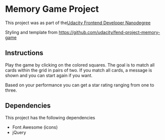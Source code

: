 # Memory Game Project

This project was as part of the[Udacity Frontend Developer Nanodegree](https://eu.udacity.com/course/front-end-web-developer-nanodegree--nd001)

Styling and template from https://github.com/udacity/fend-project-memory-game

## Instructions
Play the game by clicking on the colored squares. The goal is to match all cards within the grid in pairs of two. 
If you match all cards, a message is shown and you can start again if you want.

Based on your performance you can get a star rating ranging from one to three.

## Dependencies
This project has the following dependencies

- Font Awesome (icons)
- jQuery